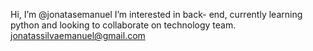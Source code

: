  Hi, I’m @jonatasemanuel
 I’m interested in back- end, 
 currently learning python and 
 looking to collaborate on technology team.
 <email>jonatassilvaemanuel@gmail.com</email>
